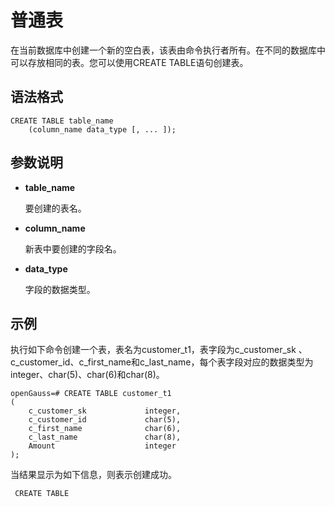 # 普通表

在当前数据库中创建一个新的空白表，该表由命令执行者所有。在不同的数据库中可以存放相同的表。您可以使用CREATE TABLE语句创建表。

## 语法格式<a name="section145481618144118"></a>

```
CREATE TABLE table_name 
    (column_name data_type [, ... ]);
```

## 参数说明<a name="section932010594419"></a>

-   **table\_name**

    要创建的表名。

-   **column\_name**

    新表中要创建的字段名。

-   **data\_type**

    字段的数据类型。


## 示例<a name="section199331334134317"></a>

执行如下命令创建一个表，表名为customer\_t1，表字段为c\_customer\_sk 、c\_customer\_id、c\_first\_name和c\_last\_name，每个表字段对应的数据类型为integer、char\(5\)、char\(6\)和char\(8\)。

```
openGauss=# CREATE TABLE customer_t1
(
    c_customer_sk             integer,
    c_customer_id             char(5),
    c_first_name              char(6),
    c_last_name               char(8),
    Amount                    integer
);
```

当结果显示为如下信息，则表示创建成功。

```
 CREATE TABLE
```

